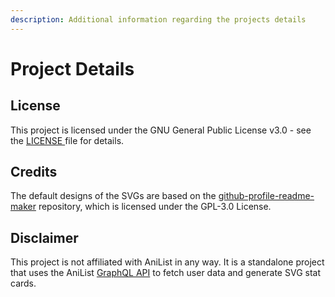 ```yaml
---
description: Additional information regarding the projects details
---
```


# Project Details

## License

This project is licensed under the GNU General Public License v3.0 - see the [LICENSE ](https://github.com/RLAlpha49/AniCards/blob/main/LICENSE)file for details.

## Credits

The default designs of the SVGs are based on the [github-profile-readme-maker](https://vscode-file/vscode-app/c:/Program%20Files/Microsoft%20VS%20Code/resources/app/out/vs/code/electron-sandbox/workbench/workbench.html) repository, which is licensed under the GPL-3.0 License.

## Disclaimer

This project is not affiliated with AniList in any way. It is a standalone project that uses the AniList [GraphQL API](https://anilist.gitbook.io/anilist-apiv2-docs/) to fetch user data and generate SVG stat cards.
